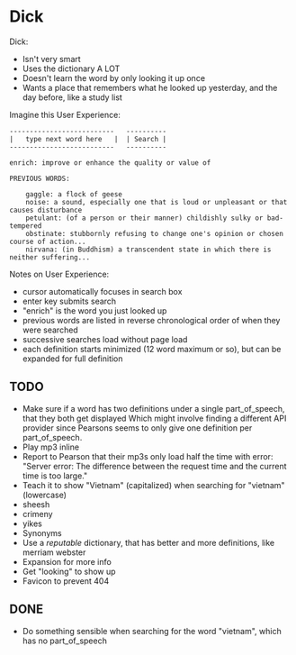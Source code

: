 Dick
====

Dick:

  * Isn't very smart
  * Uses the dictionary A LOT
  * Doesn't learn the word by only looking it up once
  * Wants a place that remembers what he looked up yesterday, and the day before, like a study list


Imagine this User Experience:



    --------------------------   ----------
    |   type next word here   |  | Search |
    --------------------------   ----------

    enrich: improve or enhance the quality or value of

    PREVIOUS WORDS:

        gaggle: a flock of geese
        noise: a sound, especially one that is loud or unpleasant or that causes disturbance
        petulant: (of a person or their manner) childishly sulky or bad-tempered
        obstinate: stubbornly refusing to change one's opinion or chosen course of action...
        nirvana: (in Buddhism) a transcendent state in which there is neither suffering...



Notes on User Experience:

  * cursor automatically focuses in search box
  * enter key submits search
  * "enrich" is the word you just looked up
  * previous words are listed in reverse chronological order of when they were searched
  * successive searches load without page load
  * each definition starts minimized (12 word maximum or so), but can be expanded for full definition



TODO
----

  * Make sure if a word has two definitions under a single part_of_speech, that they both get displayed
    Which might involve finding a different API provider since Pearsons seems to only give one definition
    per part_of_speech.
  * Play mp3 inline
  * Report to Pearson that their mp3s only load half the time with error:
    "Server error: The difference between the request time and the current time is too large."
  * Teach it to show "Vietnam" (capitalized) when searching for "vietnam" (lowercase)
  * sheesh
  * crimeny
  * yikes
  * Synonyms
  * Use a *reputable* dictionary, that has better and more definitions, like merriam webster
  * Expansion for more info
  * Get "looking" to show up
  * Favicon to prevent 404

DONE
----
  * Do something sensible when searching for the word "vietnam", which has no part_of_speech
